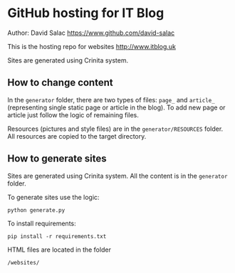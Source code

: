# GitHub hosting for IT Blog
Author: David Salac <https://www.github.com/david-salac>

This is the hosting repo for websites <http://www.itblog.uk>

Sites are generated using Crinita system.

## How to change content
In the `generator` folder, there are two types of files: `page_` and 
`article_` (representing single static page or article in the blog). To add
new page or article just follow the logic of remaining files.

Resources (pictures and style files) are in the `generator/RESOURCES` folder.
All resources are copied to the target directory.

## How to generate sites
Sites are generated using Crinita system. All the content is in the `generator`
folder.

To generate sites use the logic:
```
python generate.py
```

To install requirements:
```
pip install -r requirements.txt
```

HTML files are located in the folder
```
/websites/
```
